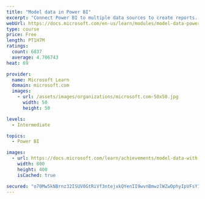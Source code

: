 ```yaml
---
title: "Model data in Power BI"
excerpt: "Connect Power BI to multiple data sources to create reports. Define the relationship between your data sources."
webUrl: https://docs.microsoft.com/en-us/learn/modules/model-data-power-bi/
type: course
price: Free
length: PT1H7M
ratings:
  count: 6837
  average: 4.706743
heat: 69

provider:
  name: Microsoft Learn
  domain: microsoft.com
  images:
    - url: /assets/images/organizations/microsoft.com-50x50.jpg
      width: 50
      height: 50

levels:
  - Intermediate

topics:
  - Power BI

images:
  - url: https://docs.microsoft.com/learn/achievements/model-data-with-power-bi-desktop-social.png
    width: 800
    height: 400
    isCached: true

secured: "o70Mw5kNBrnz32ISUV0GtRiVf3ntejxkQYenII9wvnBmwzlWZwOphyIpVFsY1s/JxHCu/oAMm/AItnPBzzUcrz2jKtVm6RL7rch7NLSwqyIQvOgWOrCV0gE1TqK77uW3uduGryNXqhfFvJa6FJloiEhsiJtQGXD6F8FyDvYxyzz0uJhmRlv1iXTAxV5ap63YTf9xlvXCSuqHQV0EZ1GNMAbCCmLE2VQN87+4GByWMJEhuOreFFaa4wQhVfMtOH4aloHnu3tYTvYmnGCCtO9Do2ijwYccPOHRfkakJLftnyHDUBcHbk+gH6eENaWREdJk9oXUByAU2ahoucs8LPvyR9iJ1ju7ofNemCL/L5+j5VYtGpubSzlifmuPZiuO2sLMlW1rLYqpe9fbQ6oQj5d3MQJWLdgBflaacGX43drhe9k=;7gtUF5CVuTyd8jjvn/zNzQ=="
---
```


